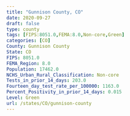 ```yaml
---
title: "Gunnison County, CO"
date: 2020-09-27
draft: false
type: county
tags: [FIPS:8051.0,FEMA:8.0,Non-core,Green]
categories: [CO]
County: Gunnison County
State: CO
FIPS: 8051.0
FEMA_Region: 8.0
Population: 17462.0
NCHS_Urban_Rural_Classification: Non-core
Tests_in_prior_14_days: 203.0
Fourteen_day_test_rate_per_100000: 1163.0
Percent_Positivity_in_prior_14_days: 0.015
Level: Green
url: /states/CO/gunnison-county
---
```



